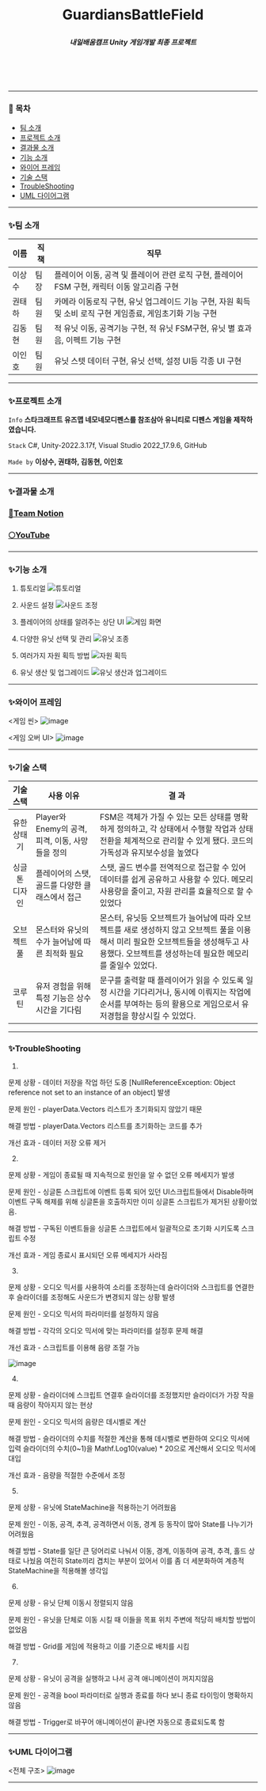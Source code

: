 <br/>
<br/>

# <p align="center"> **GuardiansBattleField**  </p>

##### <p align="center"> <b> 내일배움캠프 Unity 게임개발 최종 프로젝트 </b>

<br/>
<br/>

<br/>

---

### 📖 목차
+ [팀 소개](#팀-소개)
+ [프로젝트 소개](#프로젝트-소개)
+ [결과물 소개](#결과물-소개)
+ [기능 소개](#기능-소개)
+ [와이어 프레임](#와이어-프레임)
+ [기술 스택](#기술-스택)
+ [TroubleShooting](#TroubleShooting)
+ [UML 다이어그램](#UML-다이어그램)
---

### ✨팀 소개
| 이름   | 직책 | 직무 |
|--------|------|------|
| 이상수 | 팀장 | 플레이어 이동, 공격 및 플레이어 관련 로직 구현, 플레이어 FSM 구현, 캐릭터 이동 알고리즘 구현 |
| 권태하 | 팀원 | 카메라 이동로직 구현, 유닛 업그레이드 기능 구현, 자원 획득 및 소비 로직 구현 게임종료, 게임초기화 기능 구현 |
| 김동현 | 팀원 | 적 유닛 이동, 공격기능 구현, 적 유닛 FSM구현, 유닛 별 효과음, 이펙트 기능 구현 |
| 이인호 | 팀원 | 유닛 스텟 데이터 구현, 유닛 선택, 설정 UI등 각종 UI 구현 |

---

### ✨프로젝트 소개

 `Info` **스타크래프트 유즈맵 네모네모디펜스를 참조삼아 유니티로 디펜스 게임을 제작하였습니다.**

 `Stack` C#, Unity-2022.3.17f, Visual Studio 2022_17.9.6, GitHub

 `Made by` **이상수, 권태하, 김동현, 이인호** 

---

### ✨결과물 소개

### [🌾Team Notion](https://www.notion.so/teamsparta/d6af836e44564fe0998c759e7e37f8a6)

### [🌕YouTube](https://www.youtube.com/)

---

### ✨기능 소개

1. 튜토리얼
![튜토리얼](https://github.com/user-attachments/assets/a2f19bc8-fd64-4ca2-a576-c6d655c4f3ce)

2. 사운드 설정
![사운드 조정](https://github.com/user-attachments/assets/08d2d764-fedc-46d4-a542-0d402b7b95f3)

3. 플레이어의 상태를 알려주는 상단 UI
![게임 화면](https://github.com/user-attachments/assets/6bea57a0-734d-4a9a-b212-be601de30abf)

4. 다양한 유닛 선택 및 관리
![유닛 조종](https://github.com/user-attachments/assets/aaa2cae8-6fc1-471b-9238-0f005cc4502f)

5. 여러가지 자원 획득 방법
![자원 획득](https://github.com/user-attachments/assets/b3d31a21-ab00-4848-9df1-b9c1e0b750eb)

6. 유닛 생산 및 업그레이드
![유닛 생산과 업그레이드](https://github.com/user-attachments/assets/2acf8ccd-c9b6-46d5-bd32-ead7bd326960)

---

### ✨와이어 프레임
<게임 씬>
![image](https://github.com/user-attachments/assets/af772a03-85ec-43b4-8fbd-ee6f9c912d9b)

<게임 오버 UI>
![image](https://github.com/user-attachments/assets/727feb44-2436-4ce9-8693-eb428e698805)


---

### ✨기술 스택
| 기술 스택   | 사용 이유 | 결 과 |
|:--------:|------|------|
| 유한상태기 | Player와 Enemy의 공격, 피격, 이동, 사망들을 정의 | FSM은 객체가 가질 수 있는 모든 상태를 명확하게 정의하고, 각 상태에서 수행할 작업과 상태 전환을 체계적으로 관리할 수 있게 됐다. 코드의 가독성과 유지보수성을 높였다 |
| 싱글톤 디자인 | 플레이어의 스탯, 골드를 다양한 클래스에서 접근 | 스탯, 골드 변수를 전역적으로 접근할 수 있어 데이터를 쉽게 공유하고 사용할 수 있다. 메모리 사용량을 줄이고, 자원 관리를 효율적으로 할 수 있었다 |
| 오브젝트 풀 | 몬스터와 유닛의 수가 늘어남에 따른 최적화 필요 | 몬스터, 유닛등 오브젝트가 늘어남에 따라 오브젝트를 새로 생성하지 않고 오브젝트 풀을 이용해서 미리 필요한 오브젝트들을 생성해두고 사용했다. 오브젝트를 생성하는데 필요한 메모리를 줄일수 있었다. |
| 코루틴 | 유저 경험을 위해 특정 기능은 상수 시간을 기다림 | 문구를 출력할 때 플레이어가 읽을 수 있도록 일정 시간을 기다리거나, 동시에 이뤄지는 작업에 순서를 부여하는 등의 활용으로 게임으로서 유저경험을 향상시킬 수 있었다.

---

### ✨TroubleShooting

1.
문제 상황 - 데이터 저장을 작업 하던 도중 [NullReferenceException: Object reference not set to an instance of an object] 발생

문제 원인 - playerData.Vectors 리스트가 초기화되지 않았기 때문

해결 방법 - playerData.Vectors 리스트를 초기화하는 코드를 추가

개선 효과 - 데이터 저장 오류 제거


2. 
문제 상황 - 게임이 종료될 때 지속적으로 원인을 알 수 없던 오류 메세지가 발생

문제 원인 - 싱글톤 스크립트에 이벤트 등록 되어 있던 UI스크립트들에서 Disable하며 이벤트 구독 해제를 위해 싱글톤을 호출하지만 이미 싱글톤 스크립트가 제거된 상황이었음.

해결 방법 - 구독된 이벤트들을 싱글톤 스크립트에서 일괄적으로 초기화 시키도록 스크립트 수정

개선 효과 - 게임 종료시 표시되던 오류 메세지가 사라짐


3.
문제 상황 - 오디오 믹서를 사용하여 소리를 조정하는데 슬라이더와 스크립트를 연결한후 슬라이더를 조정해도 사운드가 변경되지 않는 상황 발생

문제 원인 - 오디오 믹서의 파라미터를 설정하지 않음

해결 방법 - 각각의 오디오 믹서에 맞는 파라미터를 설정후 문제 해결

개선 효과 - 스크립트를 이용해 음량 조절 가능

![image](https://github.com/user-attachments/assets/d69bf079-74eb-43ac-a399-28fc5a4c6f89)


4.
문제 상황 - 슬라이더에 스크립트 연결후 슬라이더를 조정했지만 슬라이더가 가장 작을때 음량이 작아지지 않는 현상

문제 원인 - 오디오 믹서의 음량은 데시벨로 계산

해결 방법 - 슬라이더의 수치를 적절한 계산을 통해 데시벨로 변환하여 오디오 믹서에 입력 슬라이더의 수치(0~1)을 Mathf.Log10(value) * 20으로 계산해서 오디오 믹서에 대입 

개선 효과 - 음량을 적절한 수준에서 조정


5.
문제 상황 - 유닛에 StateMachine을 적용하는기 어려웠음

문제 원인 - 이동, 공격, 추격, 공격하면서 이동, 경계 등 동작이 많아 State를 나누기가 어려웠음

해결 방법 - State를 일단 큰 덩어리로 나눠서 이동, 경계, 이동하며 공격, 추격, 홀드 상태로 나눴음 여전히 State끼리 겹치는 부분이 있어서 이를 좀 더 세분화하여 계층적 StateMachine을 적용해볼 생각임


6.
문제 상황 - 유닛 단체 이동시 정렬되지 않음

문제 원인 - 유닛을 단체로 이동 시킬 때 이들을 목표 위치 주변에 적당히 배치할 방법이 없었음

해결 방법 - Grid를 게임에 적용하고 이를 기준으로 배치를 시킴


7.
문제 상황 - 유닛이 공격을 실행하고 나서 공격 애니메이션이 꺼지지않음

문제 원인 - 공격을 bool 파라미터로 실행과 종료를 하다 보니 종료 타이밍이 명확하지 않음

해결 방법 - Trigger로 바꾸어 애니메이션이 끝나면 자동으로 종료되도록 함


---

### ✨UML 다이어그램

<전체 구조>
![image](https://github.com/user-attachments/assets/c925754d-9aee-40b9-8140-75a8e3d3e7f2)


---

